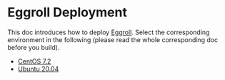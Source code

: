 # Eggroll Deployment

This doc introduces how to deploy [Eggroll](https://github.com/WeBankFinTech/eggroll). Select the corresponding environment in the following (please read the whole corresponding doc before you build).

- [CentOS 7.2](./CentOS-7.2.md)
- [Ubuntu 20.04](./Ubuntu-20.04.md)
